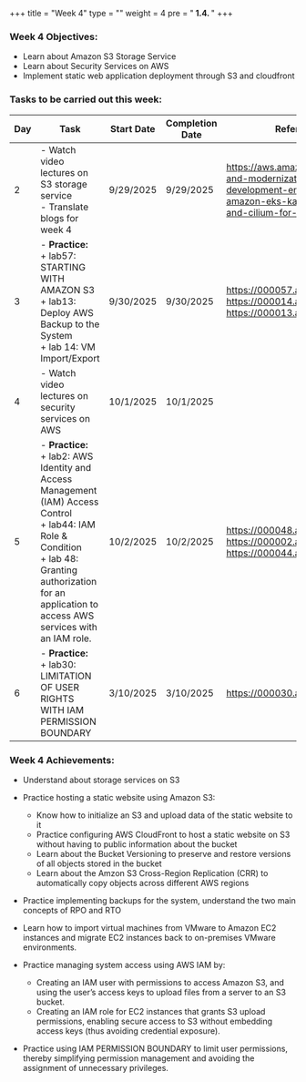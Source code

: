 +++
title = "Week 4"
type = ""
weight = 4
pre = "<b> 1.4. </b>"
+++

### Week 4 Objectives:

* Learn about Amazon S3 Storage Service
* Learn about Security Services on AWS
* Implement static web application deployment through S3 and cloudfront

### Tasks to be carried out this week:
| Day | Task| Start Date | Completion Date | Reference Material |
| --- | ------------------------------------------------------------------------------------------------------------------------------------------------------------------------------------------------ | ------------ | --------------- | ----------------------------------------- |
| 2 | - Watch video lectures on S3 storage service <br> - Translate blogs for week 4 | 9/29/2025 | 9/29/2025 | <https://aws.amazon.com/blogs/migration-and-modernization/scaling-clouderas-development-environment-leveraging-amazon-eks-karpenter-bottlerocket-and-cilium-for-hybrid-cloud/>
| 3 | - **Practice:** <br>+ lab57: STARTING WITH AMAZON S3 <br> + lab13: Deploy AWS Backup to the System <br> + lab 14: VM Import/Export| 9/30/2025 | 9/30/2025 | <https://000057.awsstudygroup.com> <https://000014.awsstudygroup.com> <https://000013.awsstudygroup.com/>
| 4 | - Watch video lectures on security services on AWS| 10/1/2025 | 10/1/2025 |
| 5 | - **Practice:** <br>+ lab2: AWS Identity and Access Management (IAM) Access Control <br> + lab44: IAM Role & Condition <br> + lab 48: Granting authorization for an application to access AWS services with an IAM role. | 10/2/2025 | 10/2/2025 | <https://000048.awsstudygroup.com> <https://000002.awsstudygroup.com> <https://000044.awsstudygroup.com>
| 6 | - **Practice:** <br>+ lab30: LIMITATION OF USER RIGHTS WITH IAM PERMISSION BOUNDARY | 3/10/2025 | 3/10/2025 | <https://000030.awsstudygroup.com>

### Week 4 Achievements:

* Understand about storage services on S3

* Practice hosting a static website using Amazon S3:
  * Know how to initialize an S3 and upload data of the static website to it
  * Practice configuring AWS CloudFront to host a static website on S3 without having to public information about the bucket
  * Learn about the Bucket Versioning to preserve and restore versions of all objects stored in the bucket
  * Learn about the Amzon S3 Cross-Region Replication (CRR) to automatically copy objects across different AWS regions

* Practice implementing backups for the system, understand the two main concepts of RPO and RTO

* Learn how to import virtual machines from VMware to Amazon EC2 instances and migrate EC2 instances back to on-premises VMware environments. 

* Practice managing system access using AWS IAM by:
  * Creating an IAM user with permissions to access Amazon S3, and using the user’s access keys to upload files from a server to an S3 bucket.
  * Creating an IAM role for EC2 instances that grants S3 upload permissions, enabling secure access to S3 without embedding access keys (thus avoiding credential exposure).

* Practice using IAM PERMISSION BOUNDARY to limit user permissions, thereby simplifying permission management and avoiding the assignment of unnecessary privileges.